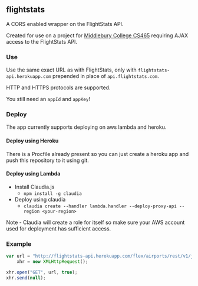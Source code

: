 ## flightstats

A CORS enabled wrapper on the FlightStats API.

Created for use on a project for [Middlebury College CS465](go.middlebury.edu/infovis) requiring AJAX access to the FlightStats API.

### Use

Use the same exact URL as with FlightStats, only with `flightstats-api.herokuapp.com` prepended in place of `api.flightstats.com`.

HTTP and HTTPS protocols are supported.

You still need an `appId` and `appKey`!

### Deploy
The app currently supports deploying on aws lambda and heroku.


#### Deploy using Heroku

There is a Procfile already present so you can just create a heroku app and push this repository to it using git. 

#### Deploy using Lambda

- Install Claudia.js
    - `npm install -g claudia`
- Deploy using claudia
    - `claudia create --handler lambda.handler --deploy-proxy-api --region <your-region> `

Note - Claudia will create a role for itself so make sure your AWS account used for deployment has sufficient access.
### Example

```js
var url = "http://flightstats-api.herokuapp.com/flex/airports/rest/v1/json/cityCode/ABC?appId=APPID&appKey=APPKEY",
    xhr = new XMLHttpRequest();

xhr.open("GET", url, true);
xhr.send(null);
```